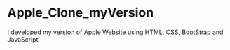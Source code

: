 # Apple_Clone_myVersion
I developed my version of Apple Website using HTML, CSS, BootStrap and JavaScript.

